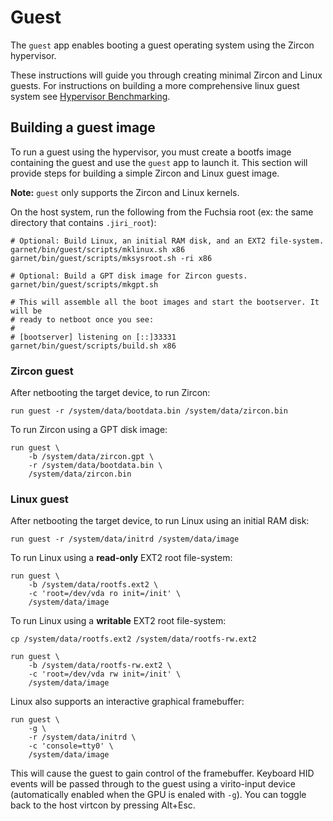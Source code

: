 # Guest

The `guest` app enables booting a guest operating system using the Zircon
hypervisor.

These instructions will guide you through creating minimal Zircon and Linux
guests. For instructions on building a more comprehensive linux guest system
see [Hypervisor Benchmarking](docs/benchmarking.md).

## Building a guest image

To run a guest using the hypervisor, you must create a bootfs image containing
the guest and use the `guest` app to launch it. This section will provide steps
for building a simple Zircon and Linux guest image.

**Note:** `guest` only supports the Zircon and Linux kernels.

On the host system, run the following from the Fuchsia root (ex: the same
directory that contains `.jiri_root`):
```
# Optional: Build Linux, an initial RAM disk, and an EXT2 file-system.
garnet/bin/guest/scripts/mklinux.sh x86
garnet/bin/guest/scripts/mksysroot.sh -ri x86

# Optional: Build a GPT disk image for Zircon guests.
garnet/bin/guest/scripts/mkgpt.sh

# This will assemble all the boot images and start the bootserver. It will be
# ready to netboot once you see:
#
# [bootserver] listening on [::]33331
garnet/bin/guest/scripts/build.sh x86
```

### Zircon guest

After netbooting the target device, to run Zircon:
```
run guest -r /system/data/bootdata.bin /system/data/zircon.bin
```

To run Zircon using a GPT disk image:
```
run guest \
    -b /system/data/zircon.gpt \
    -r /system/data/bootdata.bin \
    /system/data/zircon.bin
```

### Linux guest

After netbooting the target device, to run Linux using an initial RAM disk:
```
run guest -r /system/data/initrd /system/data/image
```

To run Linux using a **read-only** EXT2 root file-system:
```
run guest \
    -b /system/data/rootfs.ext2 \
    -c 'root=/dev/vda ro init=/init' \
    /system/data/image
```

To run Linux using a **writable** EXT2 root file-system:
```
cp /system/data/rootfs.ext2 /system/data/rootfs-rw.ext2

run guest \
    -b /system/data/rootfs-rw.ext2 \
    -c 'root=/dev/vda rw init=/init' \
    /system/data/image
```

Linux also supports an interactive graphical framebuffer:

```
run guest \
    -g \
    -r /system/data/initrd \
    -c 'console=tty0' \
    /system/data/image
```

This will cause the guest to gain control of the framebuffer. Keyboard HID
events will be passed through to the guest using a virito-input device
(automatically enabled when the GPU is enaled with `-g`). You can
toggle back to the host virtcon by pressing Alt+Esc.
